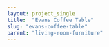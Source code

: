 ```yaml
---
layout: project_single
title:  "Evans Coffee Table"
slug: "evans-coffee-table"
parent: "living-room-furniture"
---
```

 